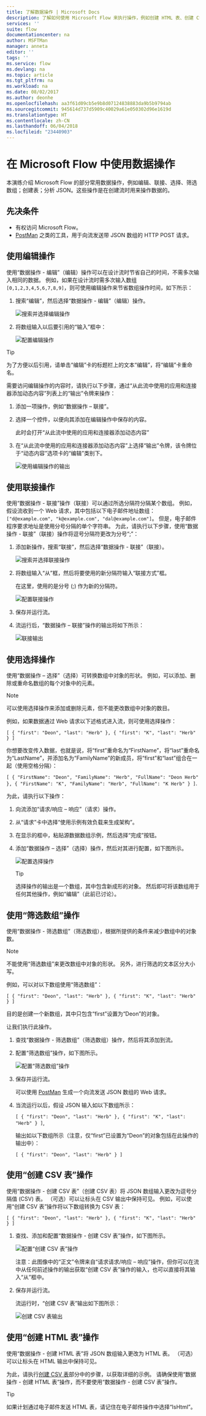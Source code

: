 ```yaml
---
title: 了解数据操作 | Microsoft Docs
description: 了解如何使用 Microsoft Flow 来执行操作，例如创建 HTML 表、创建 CSV 表，以及编辑、联接、选择和筛选数组。
services: ''
suite: flow
documentationcenter: na
author: MSFTMan
manager: anneta
editor: ''
tags: ''
ms.service: flow
ms.devlang: na
ms.topic: article
ms.tgt_pltfrm: na
ms.workload: na
ms.date: 08/02/2017
ms.author: deonhe
ms.openlocfilehash: aa3f61d09cb5e9b8d07124838883da9b5b9794ab
ms.sourcegitcommit: 945614d737d5909c40029a61e050302d96e1619d
ms.translationtype: HT
ms.contentlocale: zh-CN
ms.lasthandoff: 06/04/2018
ms.locfileid: "23440903"
---
```

# <a name="use-data-operations-with-microsoft-flow"></a>在 Microsoft Flow 中使用数据操作
本演练介绍 Microsoft Flow 的部分常用数据操作，例如编辑、联接、选择、筛选数组；创建表；分析 JSON。这些操作是在创建流时用来操作数据的。

## <a name="prerequisites"></a>先决条件
* 有权访问 Microsoft Flow。
* [PostMan](https://www.getpostman.com/postman) 之类的工具，用于向流发送带 JSON 数组的 HTTP POST 请求。

## <a name="use-the-compose-action"></a>使用编辑操作
使用“数据操作 - 编辑”（编辑）操作可以在设计流时节省自己的时间，不需多次输入相同的数据。 例如，如果在设计流时需多次输入数组 ````[0,1,2,3,4,5,6,7,8,9]````，则可使用编辑操作来节省数组操作时间，如下所示：

1. 搜索“编辑”，然后选择“数据操作 - 编辑”（编辑）操作。
   
    ![搜索并选择编辑操作](./media/data-operations/search-select-compose.png)
2. 将数组输入以后要引用的“输入”框中：
   
    ![配置编辑操作](./media/data-operations/add-array-compose.png)

> [!TIP]
> 为了方便以后引用，请单击“编辑”卡的标题栏上的文本“编辑”，将“编辑”卡重命名。
> 
> 

需要访问编辑操作的内容时，请执行以下步骤，通过“从此流中使用的应用和连接器添加动态内容”列表上的“输出”令牌来操作：

1. 添加一项操作，例如“数据操作 – 联接”。
2. 选择一个控件，以便向其添加在编辑操作中保存的内容。
   
    此时会打开“从此流中使用的应用和连接器添加动态内容”
3. 在“从此流中使用的应用和连接器添加动态内容”上选择“输出”令牌，该令牌位于“动态内容”选项卡的“编辑”类别下。
   
    ![使用编辑操作的输出](./media/data-operations/use-compose-output.png)

## <a name="use-the-join-action"></a>使用联接操作
使用“数据操作 - 联接”操作（联接）可以通过所选分隔符分隔某个数组。 例如，假设流收到一个 Web 请求，其中包括以下电子邮件地址数组：````["d@example.com", "k@example.com", "dal@example.com"]````。 但是，电子邮件程序要求地址是使用分号分隔的单个字符串。 为此，请执行以下步骤，使用“数据操作 - 联接”（联接）操作将逗号分隔符更改为分号“;”：

1. 添加新操作，搜索“联接”，然后选择“数据操作 - 联接”（联接）。
   
    ![搜索并选择联接操作](./media/data-operations/search-select-join.png)
2. 将数组输入“从”框，然后将要使用的新分隔符输入“联接方式”框。
   
    在这里，使用的是分号 (;) 作为新的分隔符。
   
    ![配置联接操作](./media/data-operations/add-array-join.png)
3. 保存并运行流。
4. 流运行后，“数据操作 – 联接”操作的输出将如下所示：
   
    ![联接输出](./media/data-operations/join-output.png)

## <a name="use-the-select-action"></a>使用选择操作
使用“数据操作 – 选择”（选择）可转换数组中对象的形状。 例如，可以添加、删除或重命名数组的每个对象中的元素。

> [!NOTE]
> 可以使用选择操作来添加或删除元素，但不能更改数组中对象的数目。
> 
> 

例如，如果数据通过 Web 请求以下述格式进入流，则可使用选择操作：

````[ { "first": "Deon", "last": "Herb" }, { "first": "K", "last": "Herb" } ]````

你想要改变传入数据，也就是说，将“first”重命名为“FirstName”，将“last”重命名为“LastName”，并添加名为“FamilyName”的新成员，将“first”和“last”组合在一起（使用空格分隔）：

````[ { "FirstName": "Deon", "FamilyName": "Herb", "FullName": "Deon Herb" }, { "FirstName": "K", "FamilyName": "Herb", "FullName": "K Herb" } ]````.

为此，请执行以下操作：

1. 向流添加“请求/响应 – 响应”（请求）操作。
2. 从“请求”卡中选择“使用示例有效负载来生成架构”。
3. 在显示的框中，粘贴源数据数组示例，然后选择“完成”按钮。
4. 添加“数据操作 – 选择”（选择）操作，然后对其进行配置，如下图所示。
   
    ![配置选择操作](./media/data-operations/select-card.png)
   
   > [!TIP]
   > 选择操作的输出是一个数组，其中包含新成形的对象。 然后即可将该数组用于任何其他操作，例如“编辑”（此前已讨论）。
   > 
   > 

## <a name="use-the-filter-array-action"></a>使用“筛选数组”操作
使用“数据操作 - 筛选数组”（筛选数组），根据所提供的条件来减少数组中的对象数。

> [!NOTE]
> 不能使用“筛选数组”来更改数组中对象的形状。 另外，进行筛选的文本区分大小写。
> 
> 

例如，可以对以下数组使用“筛选数组”：

````[ { "first": "Deon", "last": "Herb" }, { "first": "K", "last": "Herb" } ]````

目的是创建一个新数组，其中只包含“first”设置为“Deon”的对象。

让我们执行此操作。

1. 查找“数据操作 - 筛选数组”（筛选数组）操作，然后将其添加到流。
2. 配置“筛选数组”操作，如下图所示。
   
    ![配置“筛选数组”操作](./media/data-operations/add-configure-filter-array.png)
3. 保存并运行流。
   
    可以使用 [PostMan](https://www.getpostman.com/postman) 生成一个向流发送 JSON 数组的 Web 请求。
4. 当流运行以后，假设 JSON 输入如以下数组所示：
   
    ````[ { "first": "Deon", "last": "Herb" }, { "first": "K", "last": "Herb" } ]````,
   
    输出如以下数组所示（注意，仅“first”已设置为“Deon”的对象包括在此操作的输出中）：
   
    ````[ { "first": "Deon", "last": "Herb" } ]````

## <a name="use-the-create-csv-table-action"></a>使用“创建 CSV 表”操作
使用“数据操作 - 创建 CSV 表”（创建 CSV 表）将 JSON 数组输入更改为逗号分隔值 (CSV) 表。 （可选）可以让标头在 CSV 输出中保持可见。 例如，可以使用“创建 CSV 表”操作将以下数组转换为 CSV 表：

````[ { "first": "Deon", "last": "Herb" }, { "first": "K", "last": "Herb" } ]````

1. 查找、添加和配置“数据操作 - 创建 CSV 表”操作，如下图所示。
   
    ![配置“创建 CSV 表”操作](./media/data-operations/create-csv-table.png)
   
    注意：此图像中的“正文”令牌来自“请求请求/响应 – 响应”操作，但你可以在流中从任何前述操作的输出获取“创建 CSV 表”操作的输入，也可以直接将其输入“从”框中。
2. 保存并运行流。
   
    流运行时，“创建 CSV 表”输出如下图所示：
   
    ![创建 CSV 表输出](./media/data-operations/create-csv-table-output.png)

## <a name="use-the-create-html-table-action"></a>使用“创建 HTML 表”操作
使用“数据操作 - 创建 HTML 表”将 JSON 数组输入更改为 HTML 表。 （可选）可以让标头在 HTML 输出中保持可见。

为此，请执行[创建 CSV 表](#use-the-create-csv-table-action)部分中的步骤，以获取详细的示例。 请确保使用“数据操作 - 创建 HTML 表”操作，而不要使用“数据操作 - 创建 CSV 表”操作。

> [!TIP]
> 如果计划通过电子邮件发送 HTML 表，请记住在电子邮件操作中选择“IsHtml”。
> 
> 

